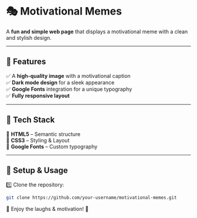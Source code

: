 # 🎭 Motivational Memes  

A **fun and simple web page** that displays a motivational meme with a clean and stylish design.  

---

## 📌 Features  
✅ A **high-quality image** with a motivational caption  
✅ **Dark mode design** for a sleek appearance  
✅ **Google Fonts** integration for a unique typography  
✅ **Fully responsive layout**  

---

## 🎨 Tech Stack  
🔹 **HTML5** – Semantic structure  
🔹 **CSS3** – Styling & Layout  
🔹 **Google Fonts** – Custom typography  

---

## 🚀 Setup & Usage  
1️⃣ Clone the repository:  
   ```bash
   git clone https://github.com/your-username/motivational-memes.git
```

🎉 Enjoy the laughs & motivation! 🚀
